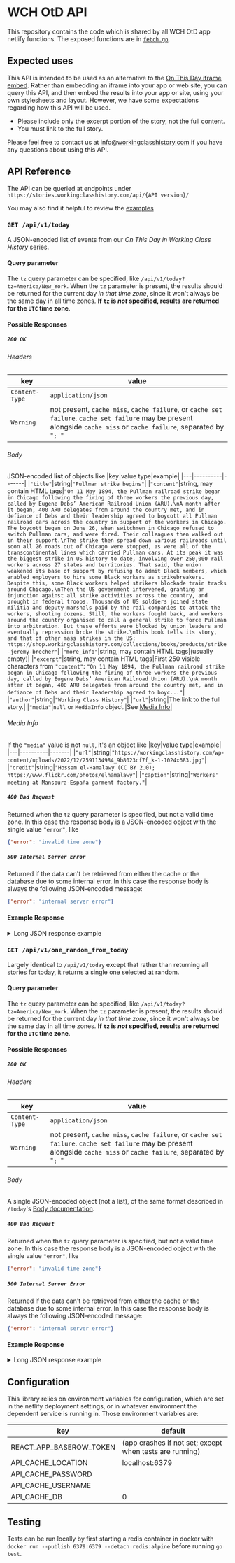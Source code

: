 # WCH OtD API
This repository contains the code which is shared by all WCH OtD app netlify
functions. The exposed functions are in [`fetch.go`](/fetch.go).

## Expected uses
This API is intended to be used as an alternative to the [On This Day iframe
embed](https://workingclasshistory.com/blog/embed-wch-on-this-day-in-history-to-your-website-easily/).
Rather than embedding an iframe into your app or web site, you can query this
API, and then embed the results into your app or site, using your own
stylesheets and layout. However, we have some expectations regarding how this
API will be used.

 - Please include only the excerpt portion of the story, not the full content.
 - You must link to the full story.

Please feel free to contact us at info@workingclasshistory.com if you have any
questions about using this API.

## API Reference
The API can be queried at endpoints under `https://stories.workingclasshistory.com/api/{API version}/`

You may also find it helpful to review the [examples](/example/)

### `GET /api/v1/today`
A JSON-encoded list of events from our _On This Day in Working Class History_ series.

#### Query parameter
The `tz` query parameter can be specified, like `/api/v1/today?tz=America/New_York`.
When the `tz` parameter is present, the results should be returned for the
current day _in that time zone_, since it won't always be the same day in all
time zones. **If `tz` is _not_ specified, results are returned for the `UTC` time zone**.

#### Possible Responses
##### `200 OK`
###### Headers
|key|value|
|---|-----|
|`Content-Type`|`application/json`|
|`Warning`|not present, `cache miss`, `cache failure`, or `cache set failure`. `cache set failure` may be present alongside `cache miss` or `cache failure`, separated by "`; `"|

###### Body
JSON-encoded **list** of objects like
|key|value type|example|
|---|----------|-------|
|`"title"`|string|`"Pullman strike begins"`|
|`"content"`|string, may contain HTML tags|`"On 11 May 1894, the Pullman railroad strike began in Chicago following the firing of three workers the previous day, called by Eugene Debs’ American Railroad Union (ARU).\nA month after it began, 400 ARU delegates from around the country met, and in defiance of Debs and their leadership agreed to boycott all Pullman railroad cars across the country in support of the workers in Chicago. The boycott began on June 26, when switchmen in Chicago refused to switch Pullman cars, and were fired. Their colleagues then walked out in their support.\nThe strike then spread down various railroads until soon all 26 roads out of Chicago were stopped, as were all of the transcontinental lines which carried Pullman cars. At its peak it was the biggest strike in US history to date, involving over 250,000 rail workers across 27 states and territories. That said, the union weakened its base of support by refusing to admit Black members, which enabled employers to hire some Black workers as strikebreakers. Despite this, some Black workers helped strikers blockade train tracks around Chicago.\nThen the US government intervened, granting an injunction against all strike activities across the country, and brought in federal troops. Thousands of US soldiers joined state militia and deputy marshals paid by the rail companies to attack the workers, shooting dozens. Still, the workers fought back, and workers around the country organised to call a general strike to force Pullman into arbitration. But these efforts were blocked by union leaders and eventually repression broke the strike.\nThis book tells its story, and that of other mass strikes in the US: https://shop.workingclasshistory.com/collections/books/products/strike-jeremy-brecher"`|
|`"more_info"`|string, may contain HTML tags|(usually empty)|
|`"excerpt"`|string, may contain HTML tags|First 250 visible characters from `"content"`: `"On 11 May 1894, the Pullman railroad strike began in Chicago following the firing of three workers the previous day, called by Eugene Debs’ American Railroad Union (ARU).\nA month after it began, 400 ARU delegates from around the country met, and in defiance of Debs and their leadership agreed to boyc..."`|
|`"author"`|string|`"Working Class History"`|
|`"url"`|string|The link to the full story.|
|`"media"`|`null` or `MediaInfo` object.|See [Media Info](#media-info)|

###### Media Info
If the `"media"` value is not `null`, it's an object like
|key|value type|example|
|---|----------|-------|
|`"url"`|string|`"https://workingclasshistory.com/wp-content/uploads/2022/12/2591134984_9b8023cf7f_k-1-1024x683.jpg"`|
|`"credit"`|string|`"Hossam el-Hamalawy (CC BY 2.0); https://www.flickr.com/photos/elhamalawy"`|
|`"caption"`|string|`"Workers' meeting at Mansoura-España garment factory."`|


##### `400 Bad Request`
Returned when the `tz` query parameter is specified, but not a valid time  zone.
In this case the response body is a JSON-encoded object with the single value `"error"`, like

```json
{"error": "invalid time zone"}
```

##### `500 Internal Server Error`
Returned if the data can't be retrieved from either the cache or the database due to some internal error. In this case the response body is always the following JSON-encoded message:
```json
{"error": "internal server error"}
```
#### Example Response
<details>
<summary>Long JSON response example</summary>

```json
[
  {
    "title": "Pullman strike begins",
    "content": "On 11 May 1894, the Pullman railroad strike began in Chicago following the firing of three workers the previous day, called by Eugene Debs’ American Railroad Union (ARU).\nA month after it began, 400 ARU delegates from around the country met, and in defiance of Debs and their leadership agreed to boycott all Pullman railroad cars across the country in support of the workers in Chicago. The boycott began on June 26, when switchmen in Chicago refused to switch Pullman cars, and were fired. Their colleagues then walked out in their support.\nThe strike then spread down various railroads until soon all 26 roads out of Chicago were stopped, as were all of the transcontinental lines which carried Pullman cars. At its peak it was the biggest strike in US history to date, involving over 250,000 rail workers across 27 states and territories. That said, the union weakened its base of support by refusing to admit Black members, which enabled employers to hire some Black workers as strikebreakers. Despite this, some Black workers helped strikers blockade train tracks around Chicago.\nThen the US government intervened, granting an injunction against all strike activities across the country, and brought in federal troops. Thousands of US soldiers joined state militia and deputy marshals paid by the rail companies to attack the workers, shooting dozens. Still, the workers fought back, and workers around the country organised to call a general strike to force Pullman into arbitration. But these efforts were blocked by union leaders and eventually repression broke the strike.\nThis book tells its story, and that of other mass strikes in the US: https://shop.workingclasshistory.com/collections/books/products/strike-jeremy-brecher",
    "more_info": "",
    "excerpt": "On 11 May 1894, the Pullman railroad strike began in Chicago following the firing of three workers the previous day, called by Eugene Debs’ American Railroad Union (ARU).\nA month after it began, 400 ARU delegates from around the country met, and in defiance of Debs and their leadership agreed to boyc...",
    "author": "Working Class History",
    "url": "https://stories.workingclasshistory.com/article/8336/pullman-strike-begins",
    "media": null
  },
  {
    "title": "Veracruz tenant prisoners freed",
    "content": "<p>On 11 May 1923, after months of agitation 150 mostly women rent strikers who had been jailed in the Mexican town of Veracruz the previous year were freed by the governor.</p> <p>The women had organised strikes in detention, and fought with prison guards, while workers outside threatened a general strike for their freedom.</p> <p>The tenants left the jail in groups of 10, the women wearing cream dresses and straw hats with red ribbons, while their supporters sang songs, shouted slogans and set off firecrackers. The group then paraded through the main streets of the city to the office of the renters' union, where they declared their commitment to continue their direct action against landlords.&nbsp;</p>",
    "more_info": "",
    "excerpt": "<p>On 11 May 1923, after months of agitation 150 mostly women rent strikers who had been jailed in the Mexican town of Veracruz the previous year were freed by the governor.</p> <p>The women had organised strikes in detention, and fought with prison guards, while workers outside threatened a general strike fo...</p>",
    "author": "Working Class History",
    "url": "https://stories.workingclasshistory.com/article/8337/veracruz-tenant-prisoners-freed",
    "media": null
  },
  {
    "title": "Police attack Latin Quarter",
    "content": "On 11 May 1968, French riot police began their assault  at 2:15 AM on Paris's Latin Quarter which had been occupied and barricaded by student protesters on the evening of May 10. Over the course of the night they eventually managed to evict the demonstrators, but the violence they employed against students and local residents provoked public anger and protests continued to grow.",
    "more_info": "",
    "excerpt": "On 11 May 1968, French riot police began their assault  at 2:15 AM on Paris's Latin Quarter which had been occupied and barricaded by student protesters on the evening of May 10. Over the course of the night they eventually managed to evict the demonstrators, but the violence they employed against stu...",
    "author": "Working Class History",
    "url": "https://stories.workingclasshistory.com/article/8338/police-attack-latin-quarter",
    "media": null
  },
  {
    "title": "Molaguero kidnapping",
    "content": "On 11 May 1972, a group called the Popular Revolutionary Organization 33 (OPR-33), the armed wing of the Uruguayan Anarchist Federation, kidnapped a shoe manufacturer named Sergio Molaguero whose workers were on strike. They received a ransom of $10 million, which they used to publicise internationally the crimes of the Uruguayan dictatorship. More info in this interesting pamphlet about the group: https://libcom.org/history/federacion-anarquista-uruguaya-fau-crisis-armed-struggle-dictatorship-1967-85",
    "more_info": "",
    "excerpt": "On 11 May 1972, a group called the Popular Revolutionary Organization 33 (OPR-33), the armed wing of the Uruguayan Anarchist Federation, kidnapped a shoe manufacturer named Sergio Molaguero whose workers were on strike. They received a ransom of $10 million, which they used to publicise interna...",
    "author": "Working Class History",
    "url": "https://stories.workingclasshistory.com/article/8339/molaguero-kidnapping",
    "media": null
  }
]
```
</details>

### `GET /api/v1/one_random_from_today`
Largely identical to `/api/v1/today` except that rather than returning all stories for today, it returns a single one selected at random.

#### Query parameter
The `tz` query parameter can be specified, like `/api/v1/today?tz=America/New_York`. When the `tz` parameter is present, the results should be returned for the current day _in that time zone_, since it won't always be the same day in all time zones. **If `tz` is _not_ specified, results are returned for the `UTC` time zone**.
#### Possible Responses
##### `200 OK`
###### Headers
|key|value|
|---|-----|
|`Content-Type`|`application/json`|
|`Warning`|not present, `cache miss`, `cache failure`, or `cache set failure`. `cache set failure` may be present alongside `cache miss` or `cache failure`, separated by "`; `"|

###### Body
A single JSON-encoded object (not a list), of the same format described in `/today`'s [Body documentation](#body).

##### `400 Bad Request`
Returned when the `tz` query parameter is specified, but not a valid time  zone.
In this case the response body is a JSON-encoded object with the single value `"error"`, like

```json
{"error": "invalid time zone"}
```

##### `500 Internal Server Error`
Returned if the data can't be retrieved from either the cache or the database due to some internal error. In this case the response body is always the following JSON-encoded message:
```json
{"error": "internal server error"}
```
#### Example Response
<details>
<summary>Long JSON response example</summary>

```json
{
  "title": "Ludlow Massacre",
  "content": "<p>On 20 April 1914, the Ludlow massacre took place when US troops opened fire with machine guns on a camp of striking miners and their families in Ludlow, Colorado.</p> <p>12,000 miners had gone out on strike the previous September against the Rockefeller family-owned Colorado Fuel and Iron Corporation (CF&amp;I) following the killing of an activist of the United Mine Workers of America (UMWA). They then demanded better safety at work, and to be paid in money, instead of company scrip (tokens which could only be redeemed in the company store).</p> <p>The Rockefellers evicted the striking miners and their families from their homes, and so they set up \"tent cities\" to live in collectively, which miners' wives helped run. Company thugs harassed strikers, and occasionally drove by camps riddling them with machine-gun fire, killing and injuring workers and their children.</p> <p>Eventually, the national guard was ordered to evict all the strike encampments, and the morning of April 20 they attacked the largest camp in Ludlow. They opened fire with machine guns on the tents of the workers and their families, who then returned fire. The main organiser of the camp, Louis Tikas, went to visit the officer in charge of the national guard to arrange a truce. But he was beaten to the ground then shot repeatedly in the back, killing him. That night, troops entered the camp and set fire to it, killing 11 children and two women, in addition to 13 other people who were killed in the fighting. The youngest victim was Elvira Valdez, aged just 3 months.</p> <p>Protests against the massacre broke out across the country, but the workers at CF&amp;I were defeated, and many of them were subsequently sacked and replaced with non-union miners. Over the course of the strike 66 people were killed, but no guardsmen or company thugs were prosecuted.</p>",
  "more_info": "",
  "excerpt": "<p>On 20 April 1914, the Ludlow massacre took place when US troops opened fire with machine guns on a camp of striking miners and their families in Ludlow, Colorado.</p> <p>12,000 miners had gone out on strike the previous September against the Rockefeller family-owned Colorado Fuel and Iron Corporation (CF...</p>",
  "author": "Working Class History",
  "url": "https://stories.workingclasshistory.com/article/9243/ludlow-massacre",
  "media":
  {
    "url": "https://workingclasshistory.com/wp-content/uploads/2023/02/04.20-x-Ludlow_striker_family_in_front_of_tent.jpg",
    "credit": "Denver Library/Wikimedia Commons",
    "caption": "Striking miners wives and children in the strikers' tent camp, 1914"
  }
}
```
</details>

## Configuration
This library relies on environment variables for configuration, which are set
in the netlify deployment settings, or in whatever environment the dependent
service is running in. Those environment variables are:

|key|default|
|---|-------|
|REACT_APP_BASEROW_TOKEN|(app crashes if not set; except when tests are running)|
|API_CACHE_LOCATION|localhost:6379|
|API_CACHE_PASSWORD||
|API_CACHE_USERNAME||
|API_CACHE_DB|0|

## Testing
Tests can be run locally by first starting a redis container in docker with
`docker run --publish 6379:6379 --detach redis:alpine` before running
`go test`.
